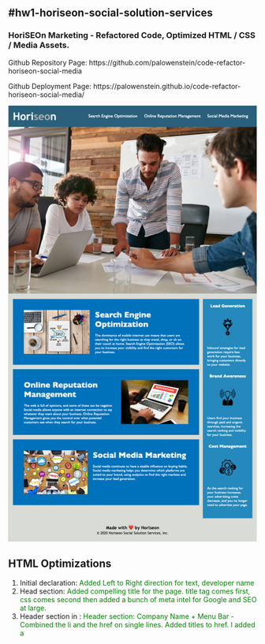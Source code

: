 ## #hw1-horiseon-social-solution-services

<h3>HoriSEOn Marketing - Refactored Code, Optimized HTML / CSS / Media Assets.</h3>
<p>Github Repository Page: https://github.com/palowenstein/code-refactor-horiseon-social-media</p>
<p>Github Deployment Page: https://palowenstein.github.io/code-refactor-horiseon-social-media/</p>

![HoriSEOn Marketing (Screenshot)](./assets/images/hw1-code-refactor-horiseon-social-media.jpg?raw=true "HoriSEOn Marketing (Screenshot)")

## HTML Optimizations
<ol>
<li>Initial declaration: <span style="color: green;">Added Left to Right direction for text, developer name</span></li>
<li>Head section: <span style="color: green;">Added compelling title for the page. title tag comes first, css comes second then added a bunch of meta intel for Google and SEO at large.</span></li>
<li>Header section in <body>: <span style="color: green;">Header section: Company Name + Menu Bar - Combined the li and the href on single lines. Added titles to href. I added a <title> to h1 so that it would read when the mouse hovers</span></li>
<li>I replaced the CSS BG IMG with a true IMG for the reasons that follow: <span style="color: green;">Hero Image. I ended up using a true img instead of css bg img as I wanted a <title> and a <alt> for the browser to read. The picture behaves very closely to the original element. Note: the original IMG was sized down and compressed to load faster.</span></li>
<li>Content section:  <span style="color: green;">I added the missing <div>: div id=search engine optimization. Note: all images below have been sized down and compressed for faster loading / render time</span></li>
<li>Benefits section:  <span style="color: green;">Added title + alt to all items below + used a < /> self-closing img tag instead of a separate closing img tag on "Cost Management"</span></li>
<li>Footer section:  <span style="color: green;">Changed 2019 to 2020 + added aria label to the heart symbol so that speech reader would read properly. Note: I did not use &hearts; as the speech reader misread it, "heart" instead of "love".</span></li>
</ol>

## CSS Optimizations
<ol>
<li>.header: <span style="color: green;"> I re-organized and added position relative, z-index: 1 to stay above the new hero-img tag</span></li>
<li>.header div ul li: <span style="color: green;"> I deleted <.header div ul> and applied <list-style-type: none;> to <.header div ul li></span></li>
<li>.hero: <span style="color: green;">I created separate classes for the <.hero div> and a new one for <.hero-img> so that I could have a picture in html vs a bg image which won't take a title.</span></li>
<li>.hero-img: <span style="color: green;">Position Relative and Z-Index 0 to stay below header + margin top negative</span></li>
<li>All 3 respectives instances of the classes below have been combined into one single declaration:
    <ul>
    <li>.benefit-lead, .benefit-brand, .benefit-cost</li>
    <li>.benefit-lead h3, .benefit-brand h3, .benefit-cost h3</li>
    <li>.benefit-lead img, .benefit-brand img, .benefit-cost img</li>
    <li>.search-engine-optimization, .online-reputation-management, .social-media-marketing</li>
    <li>.search-engine-optimization img, .online-reputation-management img, .social-media-marketing img</li>
    <li>.search-engine-optimization h2, .online-reputation-management h2, .social-media-marketing h2</li>
    </ul>
</ol>

## JPG Optimizations
<ul>
<li>Original "digital-marketing-meeting.jpg" 14,2MB -> New half sized version: 329Ko</li>
<li>Original "search-engine-optimization.jpg" 14,9MB -> New half sized version: 525Ko</li>
<li>Original "online-reputation-management.jpg" 6,7 MB -> New half sized version: 397Ko</li>
<li>Original "social-media-marketing.jpg" 14,2MB -> New half sized version: 568Ko</li>
</ul>

 ## License
<p>
<a href="./MITlicense.txt">MIT License</a> | Copyright © [2020] Pierre André Lowenstein
</p>

 ## Contact
<p>
<a href="http://pierreandrelowenstein.com" title="[www] Pierre Andr&eacute; Lowenstein" target="_blank">[www] pierreandrelowenstein.com</a>
&nbsp;|&nbsp;
<a href="mailto:soundtrackspecialist@gmail.com" title="Courriel">Send me a 'courriel'</a>
</p>